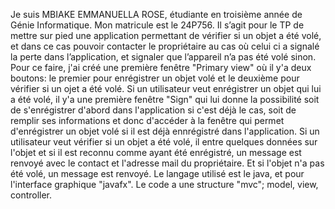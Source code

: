 Je suis MBIAKE EMMANUELLA ROSE, étudiante en troisième année de Génie Informatique. Mon matricule est le 24P756. 
Il s’agit pour le TP de mettre sur pied une application permettant de vérifier si un objet a été volé, et dans ce cas pouvoir contacter le propriétaire au cas où celui ci a signalé la perte dans l’application, et signaler que l’appareil n’a pas été volé sinon. 
Pour ce faire, j'ai créé une première fenêtre "Primary view" où il y'a deux boutons: le premier pour enrégistrer un objet volé et le deuxième pour vérifier si un ojet a été volé. 
Si un utilisateur veut enrégistrer un objet qui lui a été volé, il y'a une première fenêtre "Sign" qui lui donne la possibilité soit de s'enrégistrer d'abord dans l'application si c'est déjà le cas, soit de remplir ses informations et donc d'accéder à la fenêtre qui permet d'enrégistrer un objet volé si il est déjà ennrégistré dans l'application.
Si un utilisateur veut vérifier si un objet a été volé, il entre quelques données sur l'objet et si il est reconnu comme ayant été enrégistré, un message est renvoyé avec le contact et l'adresse mail du propriétaire. Et si l'objet n'a pas été volé, un message est renvoyé.
Le langage utilisé est le java, et pour l'interface graphique "javafx". Le code a une structure "mvc"; model, view, controller. 
